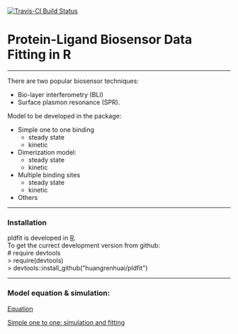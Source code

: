 [![Travis-CI Build Status](https://travis-ci.org/huangrenhuai/pldfit.svg?branch=master)](https://travis-ci.org/huangrenhuai/pldfit)

# Protein-Ligand Biosensor Data Fitting in R
-----
There are two popular biosensor techniques:  
* Bio-layer interferometry (BLI) 
* Surface plasmon resonance (SPR).  

Model to be developed in the package:  
* Simple one to one binding
  + steady state 
  + kinetic 
* Dimerization model:  
  + steady state 
  + kinetic 
* Multiple binding sites 
  + steady state 
  + kinetic 
* Others


-----
### Installation

pldfit is developed in [R](https://cran.r-project.org/).   
To get the currect development version from github:    
  \# require devtools  
  \> require(devtools)  
  \> devtools::install_github("huangrenhuai/pldfit")

-----
### Model equation & simulation:   

[Equation](https://huangrenhuai.github.io/pldfit/vignettes/Protein-Ligand%20Biosensor%20Data%20Fitting.html)

[Simple one to one: simulation and fitting](https://huangrenhuai.github.io/pldfit/vignettes/Real-Time%20Binding%20Simulation_%20Simple%20One%20to%20One%20Binding.html)




